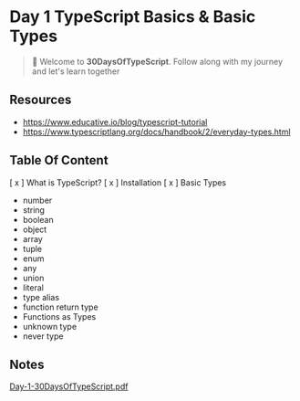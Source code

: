 # Day 1 TypeScript Basics & Basic Types

> :tada: Welcome to **30DaysOfTypeScript**. Follow along with my journey and let's learn together

## Resources

- https://www.educative.io/blog/typescript-tutorial
- https://www.typescriptlang.org/docs/handbook/2/everyday-types.html

## Table Of Content

[ x ] What is TypeScript?
[ x ] Installation
[ x ] Basic Types

- number
- string
- boolean
- object
- array
- tuple
- enum
- any
- union
- literal
- type alias
- function return type
- Functions as Types
- unknown type
- never type

## Notes

[Day-1-30DaysOfTypeScript.pdf](https://github.com/tarunsinghdev/30DaysOfTypescript/files/6578394/Day-1-30DaysOfTypeScript.pdf)
